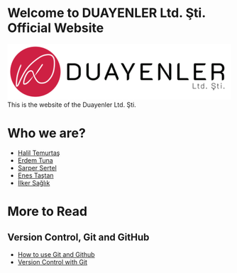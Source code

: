﻿# Welcome to DUAYENLER Ltd. Şti. Official Website
![](https://github.com/temurtas/Capstone_Duayenler/blob/master/logos/logo3.png "DUAYENLER")
This is the website of the Duayenler Ltd. Şti.


# Who we are?
* [Halil Temurtaş](https://github.com/temurtas)
* [Erdem Tuna](https://github.com/erdemtuna)
* [Sarper Sertel](https://github.com/Kriyusxxx)
* [Enes Taştan](https://github.com/)
* [İlker Sağlık](https://github.com/)


# More to Read

## Version Control, Git and GitHub
* [How to use Git and Github](https://www.udacity.com/course/how-to-use-git-and-github--ud775)
* [Version Control with Git](https://www.udacity.com/course/version-control-with-git--ud123)
